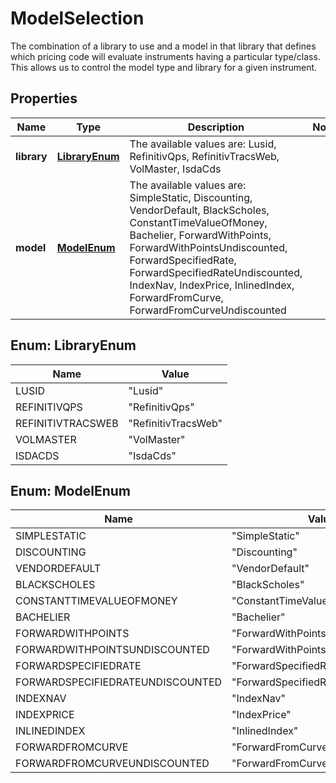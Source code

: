 

# ModelSelection

The combination of a library to use and a model in that library that defines which pricing code will evaluate instruments  having a particular type/class. This allows us to control the model type and library for a given instrument.

## Properties

Name | Type | Description | Notes
------------ | ------------- | ------------- | -------------
**library** | [**LibraryEnum**](#LibraryEnum) | The available values are: Lusid, RefinitivQps, RefinitivTracsWeb, VolMaster, IsdaCds | 
**model** | [**ModelEnum**](#ModelEnum) | The available values are: SimpleStatic, Discounting, VendorDefault, BlackScholes, ConstantTimeValueOfMoney, Bachelier, ForwardWithPoints, ForwardWithPointsUndiscounted, ForwardSpecifiedRate, ForwardSpecifiedRateUndiscounted, IndexNav, IndexPrice, InlinedIndex, ForwardFromCurve, ForwardFromCurveUndiscounted | 



## Enum: LibraryEnum

Name | Value
---- | -----
LUSID | &quot;Lusid&quot;
REFINITIVQPS | &quot;RefinitivQps&quot;
REFINITIVTRACSWEB | &quot;RefinitivTracsWeb&quot;
VOLMASTER | &quot;VolMaster&quot;
ISDACDS | &quot;IsdaCds&quot;



## Enum: ModelEnum

Name | Value
---- | -----
SIMPLESTATIC | &quot;SimpleStatic&quot;
DISCOUNTING | &quot;Discounting&quot;
VENDORDEFAULT | &quot;VendorDefault&quot;
BLACKSCHOLES | &quot;BlackScholes&quot;
CONSTANTTIMEVALUEOFMONEY | &quot;ConstantTimeValueOfMoney&quot;
BACHELIER | &quot;Bachelier&quot;
FORWARDWITHPOINTS | &quot;ForwardWithPoints&quot;
FORWARDWITHPOINTSUNDISCOUNTED | &quot;ForwardWithPointsUndiscounted&quot;
FORWARDSPECIFIEDRATE | &quot;ForwardSpecifiedRate&quot;
FORWARDSPECIFIEDRATEUNDISCOUNTED | &quot;ForwardSpecifiedRateUndiscounted&quot;
INDEXNAV | &quot;IndexNav&quot;
INDEXPRICE | &quot;IndexPrice&quot;
INLINEDINDEX | &quot;InlinedIndex&quot;
FORWARDFROMCURVE | &quot;ForwardFromCurve&quot;
FORWARDFROMCURVEUNDISCOUNTED | &quot;ForwardFromCurveUndiscounted&quot;



